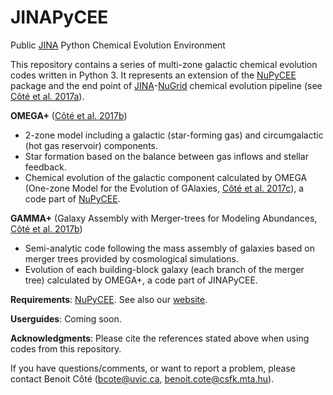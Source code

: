 JINAPyCEE
=========

Public <a href="http://www.jinaweb.org/">JINA</a> Python Chemical Evolution Environment

This repository contains a series of multi-zone galactic chemical evolution codes written in Python 3. It represents an extension of the <a href="http://github.com/NuGrid/NuPyCEE">NuPyCEE</a> package and the end point of <a href="http://www.jinaweb.org/">JINA</a>-<a href="http://www.nugridstars.org/">NuGrid</a> chemical evolution pipeline (see <a href="http://adsabs.harvard.edu/abs/2017nuco.confb0203C">Côté et al. 2017a</a>).

**OMEGA+** (<a href="http://adsabs.harvard.edu/abs/2017arXiv171006442C">Côté et al. 2017b</a>)

- 2-zone model including a galactic (star-forming gas) and circumgalactic (hot gas reservoir) components.
- Star formation based on the balance between gas inflows and stellar feedback.
- Chemical evolution of the galactic component calculated by OMEGA (One-zone Model for the Evolution of GAlaxies, <a href="http://adsabs.harvard.edu/abs/2017ApJ...835..128C">Côté et al. 2017c</a>), a code part of <a href="http://github.com/NuGrid/NuPyCEE">NuPyCEE</a>.

**GAMMA+** (Galaxy Assembly with Merger-trees for Modeling Abundances, <a href="http://adsabs.harvard.edu/abs/2017arXiv171006442C">Côté et al. 2017b</a>)

- Semi-analytic code following the mass assembly of galaxies based on merger trees provided by cosmological simulations.
- Evolution of each building-block galaxy (each branch of the merger tree) calculated by OMEGA+, a code part of JINAPyCEE.

**Requirements**: <a href="http://github.com/NuGrid/NuPyCEE">NuPyCEE</a>. See also our <a href="http://nugrid.github.io/NuPyCEE/">website</a>.

**Userguides**: Coming soon.

**Acknowledgments**: Please cite the references stated above when using codes from this repository.

If you have questions/comments, or want to report a problem, please contact Benoit Côté (<bcote@uvic.ca>, <benoit.cote@csfk.mta.hu>).